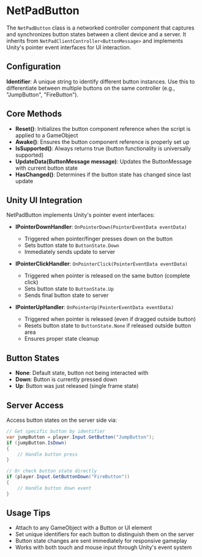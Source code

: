 # NetPadButton

The `NetPadButton` class is a networked controller component that captures and synchronizes button states between a client device and a server. It inherits from `NetPadClientController<ButtonMessage>` and implements Unity's pointer event interfaces for UI interaction.

## Configuration

**Identifier**: A unique string to identify different button instances. Use this to differentiate between multiple buttons on the same controller (e.g., "JumpButton", "FireButton").

## Core Methods

* **Reset()**: Initializes the button component reference when the script is applied to a GameObject
* **Awake()**: Ensures the button component reference is properly set up
* **IsSupported()**: Always returns true (button functionality is universally supported)
* **UpdateData(ButtonMessage message)**: Updates the ButtonMessage with current button state
* **HasChanged()**: Determines if the button state has changed since last update

## Unity UI Integration

NetPadButton implements Unity's pointer event interfaces:

* **IPointerDownHandler**: `OnPointerDown(PointerEventData eventData)`
  - Triggered when pointer/finger presses down on the button
  - Sets button state to `ButtonState.Down`
  - Immediately sends update to server

* **IPointerClickHandler**: `OnPointerClick(PointerEventData eventData)`  
  - Triggered when pointer is released on the same button (complete click)
  - Sets button state to `ButtonState.Up`
  - Sends final button state to server

* **IPointerUpHandler**: `OnPointerUp(PointerEventData eventData)`
  - Triggered when pointer is released (even if dragged outside button)
  - Resets button state to `ButtonState.None` if released outside button area
  - Ensures proper state cleanup

## Button States

- **None**: Default state, button not being interacted with
- **Down**: Button is currently pressed down
- **Up**: Button was just released (single frame state)

## Server Access

Access button states on the server side via:
```csharp
// Get specific button by identifier
var jumpButton = player.Input.GetButton("JumpButton");
if (jumpButton.IsDown)
{
    // Handle button press
}

// Or check button state directly
if (player.Input.GetButtonDown("FireButton"))
{
    // Handle button down event
}
```

## Usage Tips

- Attach to any GameObject with a Button or UI element
- Set unique identifiers for each button to distinguish them on the server
- Button state changes are sent immediately for responsive gameplay
- Works with both touch and mouse input through Unity's event system
